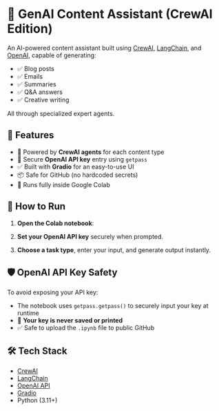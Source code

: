 # 🧠 GenAI Content Assistant (CrewAI Edition)

An AI-powered content assistant built using [CrewAI](https://docs.crewai.com/), [LangChain](https://www.langchain.com/), and [OpenAI](https://platform.openai.com/), capable of generating:

- ✅ Blog posts  
- ✅ Emails  
- ✅ Summaries  
- ✅ Q&A answers  
- ✅ Creative writing

All through specialized expert agents.




## 🚀 Features

- 🧠 Powered by **CrewAI agents** for each content type  
- 🔐 Secure **OpenAI API key** entry using `getpass`  
- ✅ Built with **Gradio** for an easy-to-use UI  
- 📦 Safe for GitHub (no hardcoded secrets)  
- 🧰 Runs fully inside Google Colab  




## 📓 How to Run

1. **Open the Colab notebook**:  

2. **Set your OpenAI API key** securely when prompted.

3. **Choose a task type**, enter your input, and generate output instantly.




## 🛡️ OpenAI API Key Safety

To avoid exposing your API key:

- The notebook uses `getpass.getpass()` to securely input your key at runtime
- 🔐 **Your key is never saved or printed**
- ✅ Safe to upload the `.ipynb` file to public GitHub




## 🛠 Tech Stack

- [CrewAI](https://github.com/joaomdmoura/crewai)  
- [LangChain](https://www.langchain.com/)  
- [OpenAI API](https://platform.openai.com/)  
- [Gradio](https://www.gradio.app/)  
- Python (3.11+)
